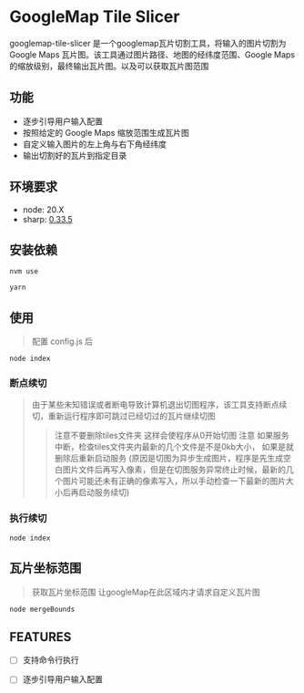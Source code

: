 # GoogleMap Tile Slicer

googlemap-tile-slicer 是一个googlemap瓦片切割工具，将输入的图片切割为 Google Maps 瓦片图。该工具通过图片路径、地图的经纬度范围、Google Maps 的缩放级别，最终输出瓦片图。以及可以获取瓦片图范围

## 功能

- 逐步引导用户输入配置
- 按照给定的 Google Maps 缩放范围生成瓦片图
- 自定义输入图片的左上角与右下角经纬度
- 输出切割好的瓦片到指定目录

## 环境要求

- node: 20.X
- sharp: [0.33.5](https://github.com/lovell/sharp)



## 安装依赖

```
nvm use

yarn
```

## 使用

> 配置 config.js 后
```
node index
```

### 断点续切
> 由于某些未知错误或者断电导致计算机退出切图程序，该工具支持断点续切，重新运行程序即可跳过已经切过的瓦片继续切图
> > 注意不要删除tiles文件夹  这样会使程序从0开始切图
> 注意 如果服务中断，检查tiles文件夹内最新的几个文件是不是0kb大小， 如果是就删除后重新启动服务   (原因是切图为异步生成图片，程序是先生成空白图片文件后再写入像素，但是在切图服务异常终止时候，最新的几个图片可能还未有正确的像素写入，所以手动检查一下最新的图片大小后再启动服务续切)

### 执行续切

```
node index
```


 

## 瓦片坐标范围

> 获取瓦片坐标范围 让googleMap在此区域内才请求自定义瓦片图
```
node mergeBounds
```

## FEATURES 

- [ ] 支持命令行执行
- [ ] 逐步引导用户输入配置





